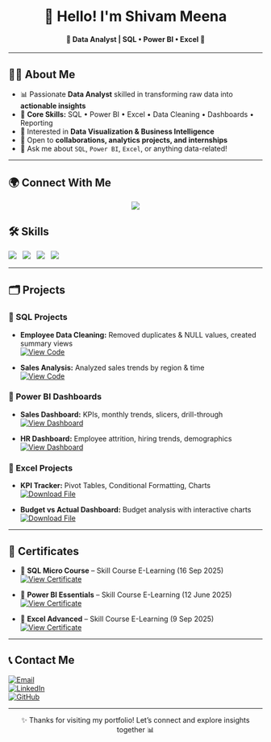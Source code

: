 <div align="center">
 
# 👋 Hello! I'm Shivam Meena  

#### 🌟 Data Analyst | SQL • Power BI • Excel 🚀  
---
</div>  



## 👨‍💻 About Me  

- 📊 Passionate **Data Analyst** skilled in transforming raw data into **actionable insights**  
- 🔧 **Core Skills:** SQL • Power BI • Excel • Data Cleaning • Dashboards • Reporting  
- 🎯 Interested in **Data Visualization & Business Intelligence**  
- 🤝 Open to **collaborations, analytics projects, and internships**  
- 💬 Ask me about `SQL`, `Power BI`, `Excel`, or anything data-related!  



---
## 🌍 Connect With Me  

<p align="center">
  <a href="https://www.linkedin.com/in/contact-shivam-meena?utm_source=share&utm_campaign=share_via&utm_content=profile&utm_medium=android_app" target="_blank">
    <img src="https://img.shields.io/badge/LINKEDIN-0077B5?style=for-the-badge&logo=linkedin&logoColor=white" />
  </a>
<!--   <a href="mailto:shivammeena843@gmail.com" target="_blank">
    <img src="https://img.shields.io/badge/EMAIL-D14836?style=for-the-badge&logo=gmail&logoColor=white" />
  </a> -->
</p>  


## 🛠️ Skills 

<p align="start">
  <img src="https://img.shields.io/badge/SQL-4479A1?style=flat&logo=databricks&logoColor=white" style="pointer-events: none; margin-right:8px;" />
  <img src="https://img.shields.io/badge/Power%20BI-F2C811?style=flat&logo=powerbi&logoColor=black" style="pointer-events: none; margin-right:8px;" />
  <img src="https://img.shields.io/badge/Excel-217346?style=flat&logo=microsoft-excel&logoColor=white" style="pointer-events: none; margin-right:8px;" />
  <img src="https://img.shields.io/badge/Data%20Analysis-4CAF50?style=flat&logo=google-analytics&logoColor=white" style="pointer-events: none; margin-right:8px;" />
</p>


---

## 🗂 Projects  

### 🔹 SQL Projects  
- **Employee Data Cleaning:** Removed duplicates & NULL values, created summary views  
  [![View Code](https://img.shields.io/badge/View%20Code-000000?style=for-the-badge&logo=github&logoColor=white)](https://github.com/shivammeena843-coder/Data-analytics-Portfolio-/blob/main/SQL/SQL_Data_Cleaning_Aggregation.sql)  

- **Sales Analysis:** Analyzed sales trends by region & time   
  [![View Code](https://img.shields.io/badge/View%20Code-000000?style=for-the-badge&logo=github&logoColor=white)](https://github.com/shivammeena843-coder/Data-analytics-Portfolio-/blob/main/SQL/Employee.sql)  


### 🔹 Power BI Dashboards  
- **Sales Dashboard:** KPIs, monthly trends, slicers, drill-through   
  [![View Dashboard](https://img.shields.io/badge/View%20Dashboard-F2C811?style=for-the-badge&logo=powerbi&logoColor=black)](https://app.powerbi.com/view?r=example)  

- **HR Dashboard:** Employee attrition, hiring trends, demographics  
  [![View Dashboard](https://img.shields.io/badge/View%20Dashboard-F2C811?style=for-the-badge&logo=powerbi&logoColor=black)](https://app.powerbi.com/view?r=example)  


### 🔹 Excel Projects  
- **KPI Tracker:** Pivot Tables, Conditional Formatting, Charts   
  [![Download File](https://img.shields.io/badge/Download%20File-217346?style=for-the-badge&logo=microsoft-excel&logoColor=white)](https://github.com/shivammeena843-coder/Data-analytics-Portfolio-/blob/main/Excelle/Excel_Sales_Dashboard.xlsx)  

- **Budget vs Actual Dashboard:** Budget analysis with interactive charts   
  [![Download File](https://img.shields.io/badge/Download%20File-217346?style=for-the-badge&logo=microsoft-excel&logoColor=white)](https://github.com/shivammeena843-coder/Data-analytics-Portfolio-/blob/main/Excelle/Excel_Sales_Chart.png)  

---

## 📜 Certificates  

- 🏅 **SQL Micro Course** – Skill Course E-Learning (16 Sep 2025)  
  [![View Certificate](https://img.shields.io/badge/View%20Certificate-217346?style=for-the-badge&logo=microsoft-excel&logoColor=white)](https://certificate.skillcourse.in/wp-content/uploads/qsm-certificates/145-411-d2748eb8b343730b9b3d96eb22b30249-35-70.pdf)  

- 🏅 **Power BI Essentials** – Skill Course E-Learning (12 June 2025)  
  [![View Certificate](https://img.shields.io/badge/View%20Certificate-F2C811?style=for-the-badge&logo=powerbi&logoColor=black)](https://drive.google.com/file/d/1ETihtfu4Dfr9q89M9QkVMRAZdDjL41C7/view?usp=sharing)  

- 🏅 **Excel Advanced** – Skill Course E-Learning (9 Sep 2025)  
  [![View Certificate](https://img.shields.io/badge/View%20Certificate-217346?style=for-the-badge&logo=microsoft-excel&logoColor=white)](https://certificate.skillcourse.in/wp-content/uploads/qsm-certificates/90-509-75e10bfa66f455f644b4fd6802a8a0d8-10-20.pdf)  



---

## 📞 Contact Me  

[![Email](https://img.shields.io/badge/Email-D14836?style=for-the-badge&logo=gmail&logoColor=white)](mailto:shivammeena843@gmail.com)  
[![LinkedIn](https://img.shields.io/badge/LinkedIn-0A66C2?style=for-the-badge&logo=linkedin&logoColor=white)](https://www.linkedin.com/in/contact-shivam-meena)  
[![GitHub](https://img.shields.io/badge/GitHub-171515?style=for-the-badge&logo=github&logoColor=white)](https://github.com/shivammeena843-coder)  

---

<div align="center">

✨ Thanks for visiting my portfolio! Let’s connect and explore insights together 📊  

</div>
